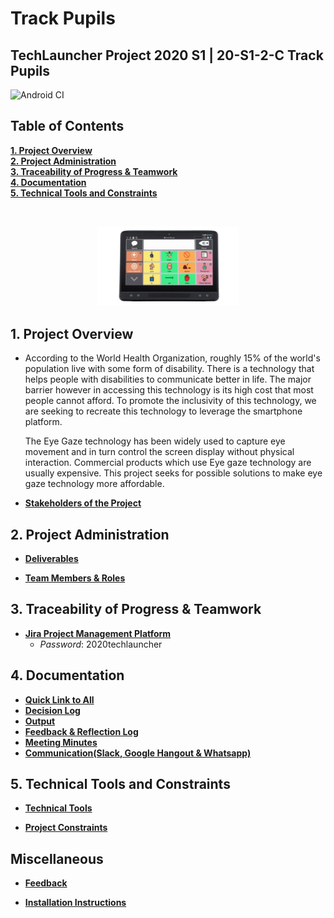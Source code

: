 # Track Pupils  
## TechLauncher Project 2020 S1 | 20-S1-2-C Track Pupils

![Android CI](https://github.com/Ozedaval/Eye-Gaze-Technology/workflows/Android%20CI/badge.svg?branch=master)

<h2><a name = "content"> Table of Contents </a></h2>

<a href = "#Title1"><b> 1. Project Overview </b></a><br/>
<a href = "#Title2"><b> 2. Project Administration </b></a><br/>
<a href = "#Title3"><b> 3. Traceability of Progress & Teamwork </b></a><br/> 
<a href = "#Title4"><b> 4. Documentation </b></a><br/> 
<a href = "#Title5"><b> 5. Technical Tools and Constraints </b></a><br/>


<br />
<p align="center">
<img src="Resources/Sample_communication_application.jpg"  width="45%" length="45%" >
</p>
<h2><a name = "Title1"> 1. Project Overview </a></h2>

* According to the World Health Organization, roughly 15% of the world's population live with some form of disability. There is a technology that helps people with disabilities to communicate better in life. The major barrier however in accessing this technology is its high cost that most people cannot afford. To promote the inclusivity of this technology, we are seeking to recreate this technology to leverage the smartphone platform.

  The Eye Gaze technology has been widely used to capture eye movement and in turn control the screen display without physical interaction. Commercial products which use Eye gaze technology are usually  expensive. This project seeks for possible solutions to make eye gaze technology more affordable.

* [**Stakeholders of the Project**](https://github.com/Ozedaval/Eye-Gaze-Technology/wiki/Stakeholders)

<h2><a name = "Title2"> 2. Project Administration </a></h2>

* [**Deliverables**](https://github.com/Ozedaval/Eye-Gaze-Technology/wiki/Deliverables)

* [**Team Members & Roles**](https://github.com/Ozedaval/Eye-Gaze-Technology/wiki/Team-Members-&-Roles)

<h2><a name = "Title3"> 3. Traceability of Progress & Teamwork</a></h2>

* [**Jira Project Management Platform**](https://id.atlassian.com/login?application=jira&continue=https%3A%2F%2Fcomp3500.atlassian.net%2Flogin%3FredirectCount%3D1%26dest-url%3D%252Fjira%252Fsoftware%252Fprojects%252FMEGT%252Fboards%252F1%252Froadmap%26application%3Djira&email=audit.techlauncher%40outlook.com)
    - _Password_: 2020techlauncher

<h2><a name = "Title4"> 4. Documentation</a></h2>

- [**Quick Link to All**](https://drive.google.com/drive/folders/1NlzcfOPzjzUGLZtv5XBwhFZTKDHvKzTZ)
- [**Decision Log**](https://drive.google.com/open?id=1saNyL4HzxOY_hxSUxgXdmyMEt44hYi6K)
- [**Output**](https://drive.google.com/open?id=1OQ9x4_ARRlfDZPdr63_p5DNzwD6NIkFe)
- [**Feedback & Reflection Log**](https://drive.google.com/open?id=1Ez3zpXuvb3K82JIZOckS8c_vj4hy5sOG)
- [**Meeting Minutes**](https://drive.google.com/open?id=1XRX-F2_kUdTftGIQKBF57nrPVdt4L3jy)
- [**Communication(Slack, Google Hangout & Whatsapp)**](https://docs.google.com/document/d/11kMMIePdj8zBedOwhiEBjDGIca44rmw-yMDsSldIoTc/edit?usp=sharing)


<h2><a name = "Title5"> 5. Technical Tools and Constraints</a></h2>
  
 * [**Technical Tools**](https://github.com/Ozedaval/Eye-Gaze-Technology/wiki/Technical-Tools)

 * [**Project Constraints**](https://github.com/Ozedaval/Eye-Gaze-Technology/wiki/Project-Constraints)
 
 <h2><a name = "Miscellaneous">Miscellaneous</a></h2>

 * [**Feedback**](https://drive.google.com/open?id=1j--azvBIf_7xkufhe8fR2g7GvuG47eTfvsKeAyDyk6Y)

 * [**Installation Instructions**](https://github.com/Ozedaval/Eye-Gaze-Technology/wiki/Installation-Instructions)
 
 
 
